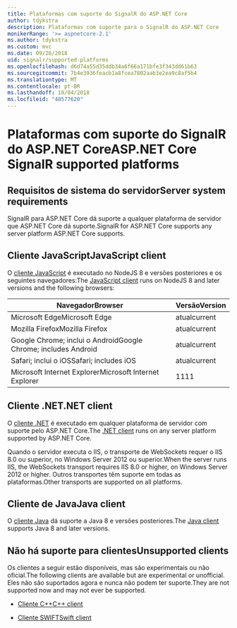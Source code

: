 ```yaml
---
title: Plataformas com suporte do SignalR do ASP.NET Core
author: tdykstra
description: Plataformas com suporte para o SignalR do ASP.NET Core
monikerRange: '>= aspnetcore-2.1'
ms.author: tdykstra
ms.custom: mvc
ms.date: 09/26/2018
uid: signalr/supported-platforms
ms.openlocfilehash: d6d74a55d35ddb34a6f66a171bfe3f343dd61b63
ms.sourcegitcommit: 7b4e3936feacb1a8fcea7802aab3e2ea9c8af5b4
ms.translationtype: MT
ms.contentlocale: pt-BR
ms.lasthandoff: 10/04/2018
ms.locfileid: "48577620"
---
```

# <a name="aspnet-core-signalr-supported-platforms"></a><span data-ttu-id="332b1-103">Plataformas com suporte do SignalR do ASP.NET Core</span><span class="sxs-lookup"><span data-stu-id="332b1-103">ASP.NET Core SignalR supported platforms</span></span>

## <a name="server-system-requirements"></a><span data-ttu-id="332b1-104">Requisitos de sistema do servidor</span><span class="sxs-lookup"><span data-stu-id="332b1-104">Server system requirements</span></span>

<span data-ttu-id="332b1-105">SignalR para ASP.NET Core dá suporte a qualquer plataforma de servidor que ASP.NET Core dá suporte.</span><span class="sxs-lookup"><span data-stu-id="332b1-105">SignalR for ASP.NET Core supports any server platform ASP.NET Core supports.</span></span>

## <a name="javascript-client"></a><span data-ttu-id="332b1-106">Cliente JavaScript</span><span class="sxs-lookup"><span data-stu-id="332b1-106">JavaScript client</span></span>

<span data-ttu-id="332b1-107">O [cliente JavaScript](https://www.npmjs.com/package/@aspnet/signalr) é executado no NodeJS 8 e versões posteriores e os seguintes navegadores:</span><span class="sxs-lookup"><span data-stu-id="332b1-107">The [JavaScript client](https://www.npmjs.com/package/@aspnet/signalr) runs on NodeJS 8 and later versions and the following browsers:</span></span>

| <span data-ttu-id="332b1-108">Navegador</span><span class="sxs-lookup"><span data-stu-id="332b1-108">Browser</span></span> | <span data-ttu-id="332b1-109">Versão</span><span class="sxs-lookup"><span data-stu-id="332b1-109">Version</span></span> |
| ------- | ------- |
| <span data-ttu-id="332b1-110">Microsoft Edge</span><span class="sxs-lookup"><span data-stu-id="332b1-110">Microsoft Edge</span></span> | <span data-ttu-id="332b1-111">atual</span><span class="sxs-lookup"><span data-stu-id="332b1-111">current</span></span> |
| <span data-ttu-id="332b1-112">Mozilla Firefox</span><span class="sxs-lookup"><span data-stu-id="332b1-112">Mozilla Firefox</span></span> | <span data-ttu-id="332b1-113">atual</span><span class="sxs-lookup"><span data-stu-id="332b1-113">current</span></span> |
| <span data-ttu-id="332b1-114">Google Chrome; inclui o Android</span><span class="sxs-lookup"><span data-stu-id="332b1-114">Google Chrome; includes Android</span></span> | <span data-ttu-id="332b1-115">atual</span><span class="sxs-lookup"><span data-stu-id="332b1-115">current</span></span> |
| <span data-ttu-id="332b1-116">Safari; inclui o iOS</span><span class="sxs-lookup"><span data-stu-id="332b1-116">Safari; includes iOS</span></span> | <span data-ttu-id="332b1-117">atual</span><span class="sxs-lookup"><span data-stu-id="332b1-117">current</span></span> |
| <span data-ttu-id="332b1-118">Microsoft Internet Explorer</span><span class="sxs-lookup"><span data-stu-id="332b1-118">Microsoft Internet Explorer</span></span> | <span data-ttu-id="332b1-119">11</span><span class="sxs-lookup"><span data-stu-id="332b1-119">11</span></span> |
 
## <a name="net-client"></a><span data-ttu-id="332b1-120">Cliente .NET</span><span class="sxs-lookup"><span data-stu-id="332b1-120">.NET client</span></span>

<span data-ttu-id="332b1-121">O [cliente .NET](https://www.nuget.org/packages/Microsoft.AspNetCore.SignalR/) é executado em qualquer plataforma de servidor com suporte pelo ASP.NET Core.</span><span class="sxs-lookup"><span data-stu-id="332b1-121">The [.NET client](https://www.nuget.org/packages/Microsoft.AspNetCore.SignalR/) runs on any server platform supported by ASP.NET Core.</span></span>

<span data-ttu-id="332b1-122">Quando o servidor executa o IIS, o transporte de WebSockets requer o IIS 8.0 ou superior, no Windows Server 2012 ou superior.</span><span class="sxs-lookup"><span data-stu-id="332b1-122">When the server runs IIS, the WebSockets transport requires IIS 8.0 or higher, on Windows Server 2012 or higher.</span></span> <span data-ttu-id="332b1-123">Outros transportes têm suporte em todas as plataformas.</span><span class="sxs-lookup"><span data-stu-id="332b1-123">Other transports are supported on all platforms.</span></span>

## <a name="java-client"></a><span data-ttu-id="332b1-124">Cliente de Java</span><span class="sxs-lookup"><span data-stu-id="332b1-124">Java client</span></span>

<span data-ttu-id="332b1-125">O [cliente Java](https://search.maven.org/artifact/com.microsoft.aspnet/signalr) dá suporte a Java 8 e versões posteriores.</span><span class="sxs-lookup"><span data-stu-id="332b1-125">The [Java client](https://search.maven.org/artifact/com.microsoft.aspnet/signalr) supports Java 8 and later versions.</span></span>

## <a name="unsupported-clients"></a><span data-ttu-id="332b1-126">Não há suporte para clientes</span><span class="sxs-lookup"><span data-stu-id="332b1-126">Unsupported clients</span></span>

<span data-ttu-id="332b1-127">Os clientes a seguir estão disponíveis, mas são experimentais ou não oficial.</span><span class="sxs-lookup"><span data-stu-id="332b1-127">The following clients are available but are experimental or unofficial.</span></span> <span data-ttu-id="332b1-128">Eles não são suportados agora e nunca não podem ter suporte.</span><span class="sxs-lookup"><span data-stu-id="332b1-128">They are not supported now and may not ever be supported.</span></span>

* [<span data-ttu-id="332b1-129">Cliente C++</span><span class="sxs-lookup"><span data-stu-id="332b1-129">C++ client</span></span>](https://github.com/aspnet/SignalR/tree/master/clients/cpp)

* [<span data-ttu-id="332b1-130">Cliente SWIFT</span><span class="sxs-lookup"><span data-stu-id="332b1-130">Swift client</span></span>](https://github.com/moozzyk/SignalR-Client-Swift)
